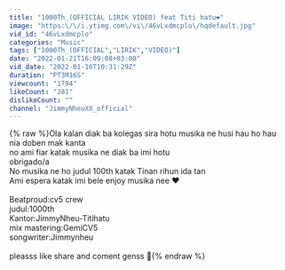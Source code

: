 ```yaml
---
title: "1000Th_(OFFICIAL LIRIK VIDEO) feat Titi hatu❤"
image: "https:\/\/i.ytimg.com\/vi\/46vLxdmcplo\/hqdefault.jpg"
vid_id: "46vLxdmcplo"
categories: "Music"
tags: ["1000Th_(OFFICIAL","LIRIK","VIDEO)"]
date: "2022-01-21T16:09:08+03:00"
vid_date: "2022-01-16T10:31:29Z"
duration: "PT3M16S"
viewcount: "1794"
likeCount: "281"
dislikeCount: ""
channel: "JimmyNheuXX_official"
---
```

{% raw %}Ola kalan diak ba kolegas sira hotu musika ne husi hau ho hau nia doben mak kanta <br />no ami fiar katak musika ne diak ba imi hotu <br />obrigado/a <br /> No musika ne ho judul 100th katak Tinan rihun ida tan <br />Ami espera katak imi bele enjoy musika nee ❤<br /><br />Beatproud:cv5 crew<br />judul:1000th<br />Kantor:JimmyNheu-Titihatu<br />mix mastering:GemiCV5<br />songwriter:Jimmynheu<br /><br />pleasss like share and coment genss 💯{% endraw %}
